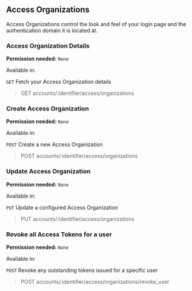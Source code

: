 ## Access Organizations

Access Organizations control the look and feel of your login page and the authentication domain it is located at.

### Access Organization Details

**Permission needed:** `None`

Available in:



`GET` Fetch your Access Organization details

> GET accounts/:identifier/access/organizations


### Create Access Organization

**Permission needed:** `None`

Available in:



`POST` Create a new Access Organization

> POST accounts/:identifier/access/organizations


### Update Access Organization

**Permission needed:** `None`

Available in:



`PUT` Update a configured Access Organization

> PUT accounts/:identifier/access/organizations


### Revoke all Access Tokens for a user

**Permission needed:** `None`

Available in:



`POST` Revoke any outstanding tokens issued for a specific user

> POST accounts/:identifier/access/organizations/revoke_user

